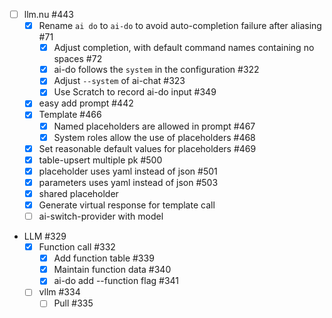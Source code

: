 - [ ] llm.nu #443
    - [x] Rename `ai do` to `ai-do` to avoid auto-completion failure after aliasing #71
        - [x] Adjust completion, with default command names containing no spaces #72
        - [x] ai-do follows the `system` in the configuration #322
        - [x] Adjust `--system` of ai-chat #323
        - [x] Use Scratch to record ai-do input #349
    - [x] easy add prompt #442
    - [x] Template #466
        - [x] Named placeholders are allowed in prompt #467
        - [x] System roles allow the use of placeholders #468
    - [x] Set reasonable default values for placeholders #469
    - [x] table-upsert multiple pk #500
    - [x] placeholder uses yaml instead of json #501
    - [x] parameters uses yaml instead of json #503
    - [x] shared placeholder
    - [x] Generate virtual response for template call
    - [ ] ai-switch-provider with model
- LLM #329
    - [x] Function call #332
        - [x] Add function table #339
        - [x] Maintain function data #340
        - [x] ai-do add --function flag #341
    - [ ] vllm #334
        - [ ] Pull #335